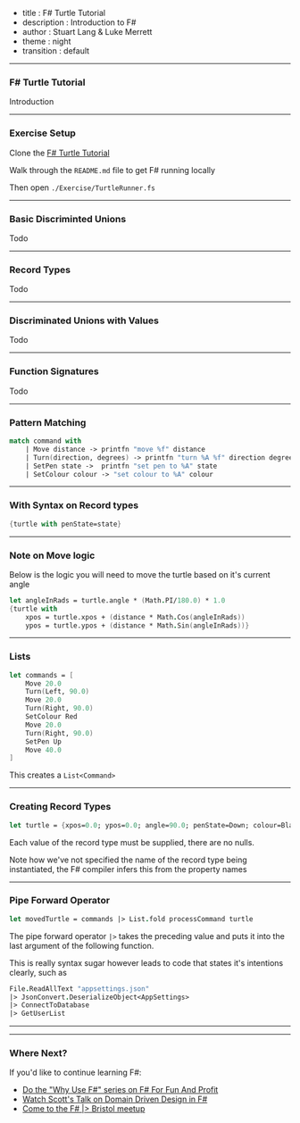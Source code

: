 - title : F# Turtle Tutorial
- description : Introduction to F#
- author : Stuart Lang & Luke Merrett
- theme : night
- transition : default

***

### F# Turtle Tutorial

Introduction

***

### Exercise Setup

Clone the [F# Turtle Tutorial](https://github.com/FSharpBristol/FSharpTurtleTutorial)

Walk through the `README.md` file to get F# running locally

Then open `./Exercise/TurtleRunner.fs`

---

### Basic Discriminted Unions

Todo

--- 

### Record Types

Todo

---

### Discriminated Unions with Values

Todo

---

### Function Signatures

Todo

---

### Pattern Matching

```fsharp
match command with
    | Move distance -> printfn "move %f" distance
    | Turn(direction, degrees) -> printfn "turn %A %f" direction degrees
    | SetPen state ->  printfn "set pen to %A" state
    | SetColour colour -> "set colour to %A" colour
```

---

### With Syntax on Record types

```fsharp
{turtle with penState=state}
```

---

### Note on Move logic

Below is the logic you will need to move the turtle based on it's current angle

```fsharp
let angleInRads = turtle.angle * (Math.PI/180.0) * 1.0
{turtle with 
    xpos = turtle.xpos + (distance * Math.Cos(angleInRads))
    ypos = turtle.ypos + (distance * Math.Sin(angleInRads))}
```

---

### Lists

```fsharp
let commands = [
    Move 20.0
    Turn(Left, 90.0)
    Move 20.0
    Turn(Right, 90.0)
    SetColour Red 
    Move 20.0
    Turn(Right, 90.0)
    SetPen Up 
    Move 40.0
]
```

This creates a `List<Command>`

---

### Creating Record Types

```fsharp
let turtle = {xpos=0.0; ypos=0.0; angle=90.0; penState=Down; colour=Black}
```

Each value of the record type must be supplied, there are no nulls.

Note how we've not specified the name of the record type being instantiated, the F# compiler infers this from the property names

--- 

### Pipe Forward Operator

```fsharp
let movedTurtle = commands |> List.fold processCommand turtle
```

The pipe forward operator `|>` takes the preceding value and puts it into the last argument of the following function.

This is really syntax sugar however leads to code that states it's intentions clearly, such as

```fsharp
File.ReadAllText "appsettings.json" 
|> JsonConvert.DeserializeObject<AppSettings> 
|> ConnectToDatabase
|> GetUserList 

```

---

***

### Where Next?

If you'd like to continue learning F#:

* [Do the "Why Use F#" series on F# For Fun And Profit](https://fsharpforfunandprofit.com/series/why-use-fsharp.html)
* [Watch Scott's Talk on Domain Driven Design in F#](https://fsharpforfunandprofit.com/ddd/)
* [Come to the F# |> Bristol meetup](https://www.meetup.com/FSharpBristol/)
